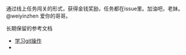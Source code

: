 通过线上任务闯关的形式，获得金钱奖励，任务都在issue里。加油吧，老妹。@weiyinzhen
爱你的哥哥。

长期保留的参考文档
- [学习git操作](https://www.liaoxuefeng.com/wiki/896043488029600)
- 
